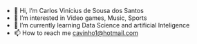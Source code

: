 - 👋 Hi, I’m Carlos Vinícius de Sousa dos Santos
- 👀 I’m interested in Video games, Music, Sports
- 🌱 I’m currently learning Data Science and artificial Inteligence
- 📫 How to reach me cavinho1@hotmail.com
<!---
War3060/War3060 is a ✨ special ✨ repository because its `README.md` (this file) appears on your GitHub profile.
You can click the Preview link to take a look at your changes.
--->
